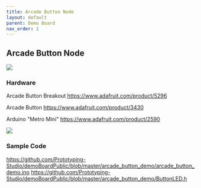 ```yaml
---
title: Arcade Button Node
layout: default
parent: Demo Board
nav_order: 1
---
```

## Arcade Button Node
![](../attachments/pxl_20240822_160133655.png)
### Hardware
Arcade Button Breakout <https://www.adafruit.com/product/5296>

Arcade Button <https://www.adafruit.com/product/3430>

Arduino "Metro Mini" <https://www.adafruit.com/product/2590>

![](../attachments/pasted-image-20240725092643.png)
### Sample Code
<https://github.com/Prototyping-Studio/demoBoardPublic/blob/master/arcade_button_demo/arcade_button_demo.ino>
<https://github.com/Prototyping-Studio/demoBoardPublic/blob/master/arcade_button_demo/ButtonLED.h>


